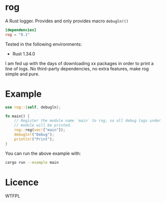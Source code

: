 # rog

A Rust logger. Provides and only provides macro `debugln!()`

```toml
[dependencies]
rog = "0.1"
```

Tested in the following environments:

- Rust 1.34.0

I am fed up with the days of downloading xx packages in order to print a line of logs. No third-party dependencies, no extra features, make rog simple and pure.

# Example

```rust
use rog::{self, debugln};

fn main() {
    // Register the module name `main` to rog, so all debug logs under the main
    // module will be printed.
    rog::reg(vec!["main"]);
    debugln!("Debug");
    println!("Print");
}
```

You can run the above example with:

```bash
cargo run --example main
```

# Licence

WTFPL
